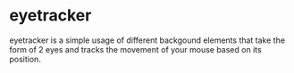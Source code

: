 # eyetracker

eyetracker is a simple usage of different backgound elements that take the form of 2 eyes and tracks the movement of your mouse based on its position.
